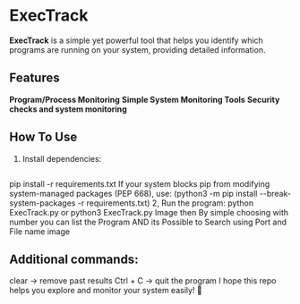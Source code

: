 # ExecTrack

**ExecTrack** is a simple yet powerful tool that helps you identify which programs are running on your system, providing detailed information.

## Features
 **Program/Process Monitoring** 
 **Simple System Monitoring Tools** 
 **Security checks and system monitoring**

## How To Use
1. Install dependencies:  
   ```bash
  pip install -r requirements.txt
  If your system blocks pip from modifying system-managed packages (PEP 668), use: (python3 -m pip install --break-system-packages -r requirements.txt)
2, Run the program: python ExecTrack.py or python3 ExecTrack.py
Image
then By simple choosing with number you can list the Program 
AND its Possible to Search using Port and File name 
image
## Additional commands:
clear → remove past results
Ctrl + C → quit the program 
I hope this repo helps you explore and monitor your system easily! 🚀
